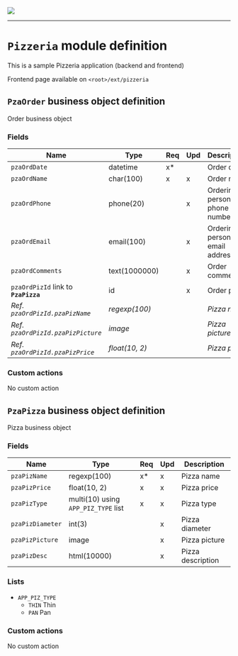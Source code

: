 ![](https://www.simplicite.io/resources//logos/logo250.png)
* * *

`Pizzeria` module definition
============================

This is a sample Pizzeria application (backend and frontend)

Frontend page available on `<root>/ext/pizzeria`


`PzaOrder` business object definition
-------------------------------------

Order business object

### Fields

| Name                                                         | Type                                     | Req | Upd | Description                                                                      | 
| ------------------------------------------------------------ | ---------------------------------------- | --- | --- | -------------------------------------------------------------------------------- |
| `pzaOrdDate`                                                 | datetime                                 | x*  |     | Order date                                                                       |
| `pzaOrdName`                                                 | char(100)                                | x   | x   | Order name                                                                       |
| `pzaOrdPhone`                                                | phone(20)                                |     | x   | Ordering person's phone number                                                   |
| `pzaOrdEmail`                                                | email(100)                               |     | x   | Ordering person's email address                                                  |
| `pzaOrdComments`                                             | text(1000000)                            |     | x   | Order comments                                                                   |
| `pzaOrdPizId` link to **`PzaPizza`**                         | id                                       |     | x   | Order pizza                                                                      |
| _Ref. `pzaOrdPizId.pzaPizName`_                              | _regexp(100)_                            |     |     | _Pizza name_                                                                     |
| _Ref. `pzaOrdPizId.pzaPizPicture`_                           | _image_                                  |     |     | _Pizza picture_                                                                  |
| _Ref. `pzaOrdPizId.pzaPizPrice`_                             | _float(10, 2)_                           |     |     | _Pizza price_                                                                    |

### Custom actions

No custom action

`PzaPizza` business object definition
-------------------------------------

Pizza business object

### Fields

| Name                                                         | Type                                     | Req | Upd | Description                                                                      | 
| ------------------------------------------------------------ | ---------------------------------------- | --- | --- | -------------------------------------------------------------------------------- |
| `pzaPizName`                                                 | regexp(100)                              | x*  | x   | Pizza name                                                                       |
| `pzaPizPrice`                                                | float(10, 2)                             | x   | x   | Pizza price                                                                      |
| `pzaPizType`                                                 | multi(10) using `APP_PIZ_TYPE` list      | x   | x   | Pizza type                                                                       |
| `pzaPizDiameter`                                             | int(3)                                   |     | x   | Pizza diameter                                                                   |
| `pzaPizPicture`                                              | image                                    |     | x   | Pizza picture                                                                    |
| `pzaPizDesc`                                                 | html(10000)                              |     | x   | Pizza description                                                                |

### Lists

* `APP_PIZ_TYPE`
    - `THIN` Thin
    - `PAN` Pan

### Custom actions

No custom action

